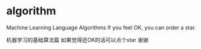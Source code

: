 # algorithm
Machine Learning Language Algorithms
If you feel OK, you can order a star.

机器学习的基础算法篇
如果觉得还OK的话可以点个star  谢谢
